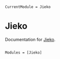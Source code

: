 ```@meta
CurrentModule = Jieko
```

# Jieko

Documentation for [Jieko](https://github.com/Roger-luo/Jieko.jl).

```@index
```

```@autodocs
Modules = [Jieko]
```
